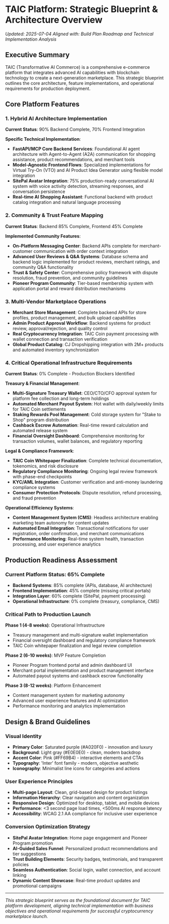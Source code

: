 # **TAIC Platform**: Strategic Blueprint & Architecture Overview

*Updated: 2025-07-04*
*Aligned with: Build Plan Roadmap and Technical Implementation Analysis*

## Executive Summary

TAIC (Transformative AI Commerce) is a comprehensive e-commerce platform that integrates advanced AI capabilities with blockchain technology to create a next-generation marketplace. This strategic blueprint outlines the core architecture, feature implementations, and operational requirements for production deployment.

## Core Platform Features

### **1. Hybrid AI Architecture Implementation**
**Current Status**: 90% Backend Complete, 70% Frontend Integration

**Specific Technical Implementation**:
- **FastAPI/MCP Core Backend Services**: Foundational AI agent architecture with Agent-to-Agent (A2A) communication for shopping assistance, product recommendations, and merchant tools
- **Model-Agnostic Frontend Flows**: Specialized implementations for Virtual Try-On (VTO) and AI Product Idea Generator using flexible model integration
- **SitePal Avatar Integration**: 75% production-ready conversational AI system with voice activity detection, streaming responses, and conversation persistence
- **Real-time AI Shopping Assistant**: Functional backend with product catalog integration and natural language processing

### **2. Community & Trust Feature Mapping**
**Current Status**: Backend 85% Complete, Frontend 45% Complete

**Implemented Community Features**:
- **On-Platform Messaging Center**: Backend APIs complete for merchant-customer communication with order context integration
- **Advanced User Reviews & Q&A Systems**: Database schema and backend logic implemented for product reviews, merchant ratings, and community Q&A functionality
- **Trust & Safety Center**: Comprehensive policy framework with dispute resolution, fraud prevention, and community guidelines
- **Pioneer Program Community**: Tier-based membership system with application portal and reward distribution mechanisms

### **3. Multi-Vendor Marketplace Operations**
- **Merchant Store Management**: Complete backend APIs for store profiles, product management, and bulk upload capabilities
- **Admin Product Approval Workflow**: Backend systems for product review, approval/rejection, and quality control
- **Real Cryptocurrency Integration**: TAIC Coin payment processing with wallet connection and transaction verification
- **Global Product Catalog**: CJ Dropshipping integration with 2M+ products and automated inventory synchronization

### **4. Critical Operational Infrastructure Requirements**
**Current Status**: 0% Complete - Production Blockers Identified

**Treasury & Financial Management**:
- **Multi-Signature Treasury Wallet**: CEO/CTO/CFO approval system for platform fee collection and long-term holdings
- **Automated Merchant Payout System**: Hot wallet with daily/weekly limits for TAIC Coin settlements
- **Staking Rewards Pool Management**: Cold storage system for "Stake to Shop" program distribution
- **Cashback Escrow Automation**: Real-time reward calculation and automated release system
- **Financial Oversight Dashboard**: Comprehensive monitoring for transaction volumes, wallet balances, and regulatory reporting

**Legal & Compliance Framework**:
- **TAIC Coin Whitepaper Finalization**: Complete technical documentation, tokenomics, and risk disclosure
- **Regulatory Compliance Monitoring**: Ongoing legal review framework with phase-end checkpoints
- **KYC/AML Integration**: Customer verification and anti-money laundering compliance systems
- **Consumer Protection Protocols**: Dispute resolution, refund processing, and fraud prevention

**Operational Efficiency Systems**:
- **Content Management System (CMS)**: Headless architecture enabling marketing team autonomy for content updates
- **Automated Email Integration**: Transactional notifications for user registration, order confirmation, and merchant communications
- **Performance Monitoring**: Real-time system health, transaction processing, and user experience analytics

## Production Readiness Assessment

### **Current Platform Status**: 65% Complete
- **Backend Systems**: 85% complete (APIs, database, AI architecture)
- **Frontend Implementation**: 45% complete (missing critical portals)
- **Integration Layer**: 60% complete (SitePal, payment processing)
- **Operational Infrastructure**: 0% complete (treasury, compliance, CMS)

### **Critical Path to Production Launch**
**Phase 1 (4-8 weeks)**: Operational Infrastructure
- Treasury management and multi-signature wallet implementation
- Financial oversight dashboard and regulatory compliance framework
- TAIC Coin whitepaper finalization and legal review completion

**Phase 2 (6-10 weeks)**: MVP Feature Completion
- Pioneer Program frontend portal and admin dashboard UI
- Merchant portal implementation and product management interface
- Automated payout systems and cashback escrow functionality

**Phase 3 (8-12 weeks)**: Platform Enhancement
- Content management system for marketing autonomy
- Advanced user experience features and AI optimization
- Performance monitoring and analytics implementation

## Design & Brand Guidelines

### **Visual Identity**
- **Primary Color**: Saturated purple (#A020F0) - innovation and luxury
- **Background**: Light gray (#E0E0E0) - clean, modern backdrop
- **Accent Color**: Pink (#FF69B4) - interactive elements and CTAs
- **Typography**: 'Inter' font family - modern, objective aesthetic
- **Iconography**: Minimalist line icons for categories and actions

### **User Experience Principles**
- **Multi-page Layout**: Clean, grid-based design for product listings
- **Information Hierarchy**: Clear navigation and content organization
- **Responsive Design**: Optimized for desktop, tablet, and mobile devices
- **Performance**: <3 second page load times, <500ms AI response latency
- **Accessibility**: WCAG 2.1 AA compliance for inclusive user experience

### **Conversion Optimization Strategy**
- **SitePal Avatar Integration**: Home page engagement and Pioneer Program promotion
- **AI-Guided Sales Funnel**: Personalized product recommendations and tier suggestions
- **Trust Building Elements**: Security badges, testimonials, and transparent policies
- **Seamless Authentication**: Social login, wallet connection, and account linking
- **Dynamic Content Showcase**: Real-time product updates and promotional campaigns

---

*This strategic blueprint serves as the foundational document for TAIC platform development, aligning technical implementation with business objectives and operational requirements for successful cryptocurrency marketplace launch.*